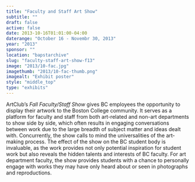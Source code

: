 ```yaml
---
title: "Faculty and Staff Art Show"
subtitle: ""
draft: false
active: false
date: 2013-10-16T01:01:00-04:00
daterange: "October 16 - Novembr 30, 2013"
year: "2013"
sponsor: ""
location: "bapstarchive"
slug: "faculty-staff-art-show-f13"
image: "2013/10-fac.jpg"
imagethumb: "2013/10-fac-thumb.png"
imagealt: "Exhibit poster"
style: "middle_top"
type: "exhibits"
---
```


ArtClub&rsquo;s <em>Fall Faculty/Staff Show</em> gives BC employees the   opportunity to display their artwork to the Boston College community. It   serves as a platform for faculty and staff from both art-related and   non-art departments to show side by side, which often results in   engaging conversations between work due to the large breadth of subject   matter and ideas dealt with. Concurrently, the show calls to mind the   universalities of the art-making process. The effect of the show on the   BC student body is invaluable, as the work provides not only potential   inspiration for student work but also reveals the hidden talents and   interests of BC faculty. For art department faculty, the show provides   students with a chance to personally engage with works they may have   only heard about or seen in photographs and reproductions.

<!--

Active:
    Yes (will appear on Exhibit's homepage)
    No (will not appear on Exhibit's homepage, but will appear in archives)

Gallery locations: 
    Burns Library (burns)
    Theology and Ministry Library (tml)
    O'Neill Level One (lvl1)
    O'Neill Level Three (lvl3)
    O'Neill Reading Room (reading)
    O'Neill Reading Room Back Wall (backwall)
    O'Neill Lobby (lobby)
    History Dept, Stokes Hall (stokes)
    Bapst Exhibits (bapsts)
    Archived Bapst Exhibits (bapstsarchive)
  
Need spaces for:

  Virtual Exhibits (virtual)
  Tip O'Neill (tiponeill)

Style:
    Poster on left, text on right (default)
    Poster on right, text on left (right)
    Poster large, centered above text (middle_top)
    Poster large, centered below text (middle_down)

Add'l images
    <img src="https://library.bc.edu/images/exhibits/XXXX/201X/00-XXXX.png" alt="words" class="float_left">
    <img src="https://library.bc.edu/images/exhibits/XXXX/201X/00-XXXX.png" alt="words" class="float_right">
    <img src="https://library.bc.edu/images/exhibits/XXXX/201X/00-XXXX.png" alt="words" class="center">

-->

